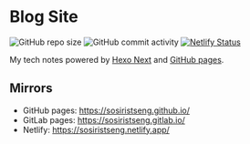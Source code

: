 # Blog Site

![GitHub repo size](https://img.shields.io/github/repo-size/sosiristseng/sosiristseng.github.io) ![GitHub commit activity](https://img.shields.io/github/commit-activity/m/sosiristseng/sosiristseng.github.io) [![Netlify Status](https://api.netlify.com/api/v1/badges/485122d3-26f1-4032-bc6f-1d083d0c008a/deploy-status)](https://app.netlify.com/sites/sosiristseng/deploys)

My tech notes powered by [Hexo Next](https://theme-next.js.org/) and [GitHub pages](https://pages.github.com/).

## Mirrors
- GitHub pages: <https://sosiristseng.github.io/>
- GitLab pages: <https://sosiristseng.gitlab.io/>
- Netlify: <https://sosiristseng.netlify.app/>
